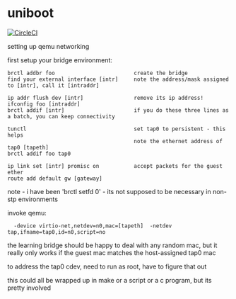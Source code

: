 # uniboot

[![CircleCI](https://circleci.com/gh/deferpanic/uniboot.svg?style=svg)](https://circleci.com/gh/deferpanic/uniboot)

setting up qemu networking

  first setup your bridge environment:
  
    brctl addbr foo                         create the bridge
    find your external interface [intr]     note the address/mask assigned to [intr], call it [intraddr]
    
    ip addr flush dev [intr]                remove its ip address!
    ifconfig foo [intraddr]                   
    brctl addif [intr]                      if you do these three lines as a batch, you can keep connectivity
    
    tunctl                                  set tap0 to persistent - this helps
                                            note the ethernet address of tap0 [tapeth]
    brctl addif foo tap0

    ip link set [intr] promisc on           accept packets for the guest ether
    route add default gw [gateway]                     
    
note - i have been 'brctl setfd 0' - its not supposed to be necessary in non-stp environments

invoke qemu:
```
  -device virtio-net,netdev=n0,mac=[tapeth]  -netdev tap,ifname=tap0,id=n0,script=no
```

the learning bridge should be happy to deal with any random mac, but it really only
works if the guest mac matches the host-assigned tap0 mac

to address the tap0 cdev, need to run as root, have to figure that out

this could all be wrapped up in make or a script or a c program, but its
pretty involved



